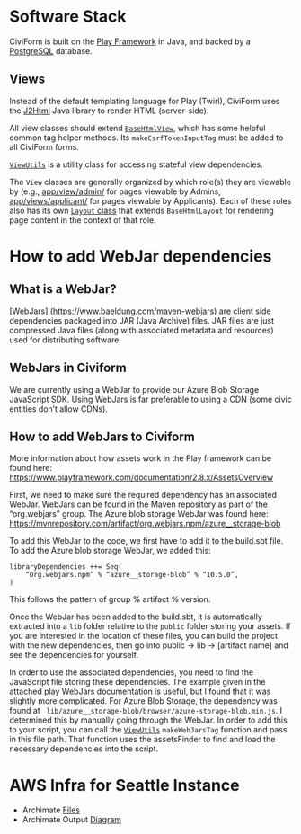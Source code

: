 # Software Stack

CiviForm is built on the [Play Framework](https://www.playframework.com/) in Java, and backed by a [PostgreSQL](https://www.postgresql.org/) database.

## Views

Instead of the default templating language for Play (Twirl), CiviForm uses the [J2Html](https://j2html.com/) Java library to render HTML (server-side).

All view classes should extend [`BaseHtmlView`](https://github.com/seattle-uat/civiform/blob/main/universal-application-tool-0.0.1/app/views/BaseHtmlView.java), which has some helpful common tag helper methods. Its `makeCsrfTokenInputTag` must be added to all CiviForm forms.

[`ViewUtils`](https://github.com/seattle-uat/civiform/blob/main/universal-application-tool-0.0.1/app/views/ViewUtils.java) is a utility class for accessing stateful view dependencies.

The `View` classes are generally organized by which role(s) they are viewable by (e.g., [app/view/admin/](https://github.com/seattle-uat/civiform/tree/main/universal-application-tool-0.0.1/app/views/admin) for pages viewable by Admins, [app/views/applicant/](https://github.com/seattle-uat/civiform/tree/main/universal-application-tool-0.0.1/app/views/applicant) for pages viewable by Applicants). Each of these roles also has its own [`Layout` class](https://github.com/seattle-uat/civiform/blob/main/universal-application-tool-0.0.1/app/views/admin/AdminLayout.java) that extends `BaseHtmlLayout` for rendering page content in the context of that role.

# How to add WebJar dependencies

## What is a WebJar?

[WebJars] (https://www.baeldung.com/maven-webjars) are client side dependencies packaged into JAR (Java Archive) files. JAR files are just compressed Java files (along with associated metadata and resources) used for distributing software.

## WebJars in Civiform

We are currently using a WebJar to provide our Azure Blob Storage JavaScript SDK. Using WebJars is far preferable to using a CDN (some civic entities don’t allow CDNs).

## How to add WebJars to Civiform
More information about how assets work in the Play framework can be found here: https://www.playframework.com/documentation/2.8.x/AssetsOverview

First, we need to make sure the required dependency has an associated WebJar.
WebJars can be found in the Maven repository as part of the “org.webjars” group. The Azure blob storage WebJar was found here: ​​https://mvnrepository.com/artifact/org.webjars.npm/azure__storage-blob

To add this WebJar to the code, we first have to add it to the build.sbt file. To add the Azure blob storage WebJar, we added this:
```
libraryDependencies ++= Seq(
	“Org.webjars.npm” % “azure__storage-blob” % “10.5.0”,
)
```
This follows the pattern of group % artifact % version. 

Once the WebJar has been added to the build.sbt, it is automatically extracted into a ```lib``` folder relative to the ```public``` folder storing your assets. 
If you are interested in the location of these files, you can build the project with the new dependencies, then go into public -> lib -> [artifact name] and see the dependencies for yourself. 

In order to use the associated dependencies, you need to find the JavaScript file storing these dependencies. The example given in the attached play WebJars documentation is useful, but I found that it was slightly more complicated. For Azure Blob Storage, the dependency was found at ``` lib/azure__storage-blob/browser/azure-storage-blob.min.js```. I determined this by manually going through the WebJar. In order to add this to your script, you can call the [`ViewUtils`](https://github.com/seattle-uat/civiform/blob/main/universal-application-tool-0.0.1/app/views/ViewUtils.java) ```makeWebJarsTag``` function and pass in this file path. That function uses the assetsFinder to find and load the necessary dependencies into the script. 


# AWS Infra for Seattle Instance

-  Archimate [Files](https://drive.google.com/drive/folders/1dtYkqGzPgjmzLmB7Yu0uULH-vhrmSygd?usp=sharing)
-  Archimate Output [Diagram](https://drive.google.com/file/d/1qWBlDo8g5ZPydpt9NbC8lqfT3BwfhELo/view?usp=sharing)